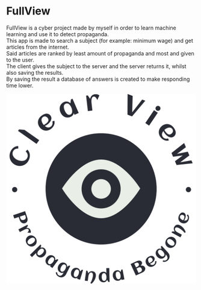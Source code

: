 # FullView
FullView is a cyber project made by myself in order to learn machine learning and use it to detect propaganda. <br />
This app is made to search a subject (for example: minimum wage) and get articles from the internet. <br />
Said articles are ranked by least amount of propaganda and most and given to the user. <br />
The client gives the subject to the server and the server returns it, whilst also saving the results. <br />
By saving the result a database of answers is created to make responding time lower. <br />

![Alt text](Client/Assets/logo-no-background.png)